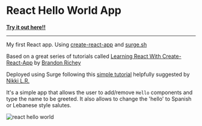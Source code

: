 # React Hello World App
[**Try it out here!!**](http://react-hello-world-app.surge.sh/ "http://react-hello-world-app.surge.sh/")

---------

My first React app.
Using [create-react-app](https://github.com/facebook/create-react-app) and [surge.sh](https://surge.sh/)

Based on a great series of tutorials called [Learning React With Create-React-App](https://medium.com/in-the-weeds/learning-react-with-create-react-app-part-1-a12e1833fdc) by [Brandon Richey](https://twitter.com/diamondgfx)

Deployed using Surge following this [simple tutorial](https://medium.freecodecamp.org/surge-vs-github-pages-deploying-a-create-react-app-project-c0ecbf317089 "Surge VS GitHub Pages: How to deploy a create-react-app project") helpfully suggested by [Nikki L.R.](https://twitter.com/nikkilr88)

It's a simple app that allows the user to add/remove `Hello` components and type the name to be greeted. It also allows to change the 'hello' to Spanish or Lebanese style salutes.

![react hello world](https://user-images.githubusercontent.com/29199184/35485125-12699924-045b-11e8-9ad0-3a3456e9578e.gif)
